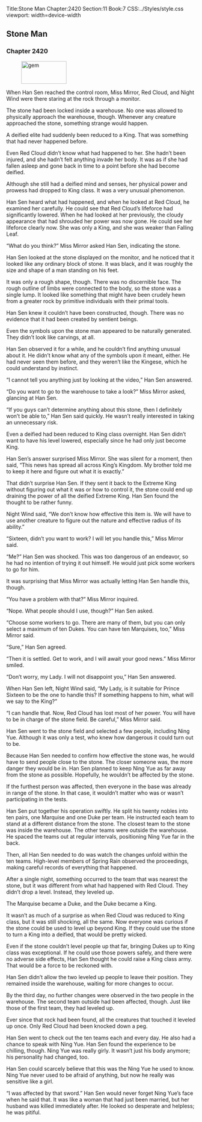 Title:Stone Man 
Chapter:2420 
Section:11 
Book:7 
CSS:../Styles/style.css 
viewport: width=device-width
  
## Stone Man
### Chapter 2420
  
<figure>
	<img src="../Images/gem.gif" alt="gem" id="gem" width="120" height="60" />
</figure>
  

  
When Han Sen reached the control room, Miss Mirror, Red Cloud, and Night Wind were there staring at the rock through a monitor.

The stone had been locked inside a warehouse. No one was allowed to physically approach the warehouse, though. Whenever any creature approached the stone, something strange would happen.

A deified elite had suddenly been reduced to a King. That was something that had never happened before.

Even Red Cloud didn’t know what had happened to her. She hadn’t been injured, and she hadn’t felt anything invade her body. It was as if she had fallen asleep and gone back in time to a point before she had become deified.

Although she still had a deified mind and senses, her physical power and prowess had dropped to King class. It was a very unusual phenomenon.

Han Sen heard what had happened, and when he looked at Red Cloud, he examined her carefully. He could see that Red Cloud’s lifeforce had significantly lowered. When he had looked at her previously, the cloudy appearance that had shrouded her power was now gone. He could see her lifeforce clearly now. She was only a King, and she was weaker than Falling Leaf.

“What do you think?” Miss Mirror asked Han Sen, indicating the stone.

Han Sen looked at the stone displayed on the monitor, and he noticed that it looked like any ordinary block of stone. It was black, and it was roughly the size and shape of a man standing on his feet.

It was only a rough shape, though. There was no discernible face. The rough outline of limbs were connected to the body, so the stone was a single lump. It looked like something that might have been crudely hewn from a greater rock by primitive individuals with their primal tools.

Han Sen knew it couldn’t have been constructed, though. There was no evidence that it had been created by sentient beings.

Even the symbols upon the stone man appeared to be naturally generated. They didn’t look like carvings, at all.

Han Sen observed it for a while, and he couldn’t find anything unusual about it. He didn’t know what any of the symbols upon it meant, either. He had never seen them before, and they weren’t like the Kingese, which he could understand by instinct.

“I cannot tell you anything just by looking at the video,” Han Sen answered.

“Do you want to go to the warehouse to take a look?” Miss Mirror asked, glancing at Han Sen.

“If you guys can’t determine anything about this stone, then I definitely won’t be able to,” Han Sen said quickly. He wasn’t really interested in taking an unnecessary risk.

Even a deified had been reduced to King class overnight. Han Sen didn’t want to have his level lowered, especially since he had only just become King.

Han Sen’s answer surprised Miss Mirror. She was silent for a moment, then said, “This news has spread all across King’s Kingdom. My brother told me to keep it here and figure out what it is exactly.”

That didn’t surprise Han Sen. If they sent it back to the Extreme King without figuring out what it was or how to control it, the stone could end up draining the power of all the deified Extreme King. Han Sen found the thought to be rather funny.

Night Wind said, “We don’t know how effective this item is. We will have to use another creature to figure out the nature and effective radius of its ability.”

“Sixteen, didn’t you want to work? I will let you handle this,” Miss Mirror said.

“Me?” Han Sen was shocked. This was too dangerous of an endeavor, so he had no intention of trying it out himself. He would just pick some workers to go for him.

It was surprising that Miss Mirror was actually letting Han Sen handle this, though.

“You have a problem with that?” Miss Mirror inquired.

“Nope. What people should I use, though?” Han Sen asked.

“Choose some workers to go. There are many of them, but you can only select a maximum of ten Dukes. You can have ten Marquises, too,” Miss Mirror said.

“Sure,” Han Sen agreed.

“Then it is settled. Get to work, and I will await your good news.” Miss Mirror smiled.

“Don’t worry, my Lady. I will not disappoint you,” Han Sen answered.

When Han Sen left, Night Wind said, “My Lady, is it suitable for Prince Sixteen to be the one to handle this? If something happens to him, what will we say to the King?”

“I can handle that. Now, Red Cloud has lost most of her power. You will have to be in charge of the stone field. Be careful,” Miss Mirror said.

Han Sen went to the stone field and selected a few people, including Ning Yue. Although it was only a test, who knew how dangerous it could turn out to be.

Because Han Sen needed to confirm how effective the stone was, he would have to send people close to the stone. The closer someone was, the more danger they would be in. Han Sen planned to keep Ning Yue as far away from the stone as possible. Hopefully, he wouldn’t be affected by the stone.

If the furthest person was affected, then everyone in the base was already in range of the stone. In that case, it wouldn’t matter who was or wasn’t participating in the tests.

Han Sen put together his operation swiftly. He split his twenty nobles into ten pairs, one Marquise and one Duke per team. He instructed each team to stand at a different distance from the stone. The closest team to the stone was inside the warehouse. The other teams were outside the warehouse. He spaced the teams out at regular intervals, positioning Ning Yue far in the back.

Then, all Han Sen needed to do was watch the changes unfold within the ten teams. High-level members of Spring Rain observed the proceedings, making careful records of everything that happened.

After a single night, something occurred to the team that was nearest the stone, but it was different from what had happened with Red Cloud. They didn’t drop a level. Instead, they leveled up.

The Marquise became a Duke, and the Duke became a King.

It wasn’t as much of a surprise as when Red Cloud was reduced to King class, but it was still shocking, all the same. Now everyone was curious if the stone could be used to level up beyond King. If they could use the stone to turn a King into a deified, that would be pretty wicked.

Even if the stone couldn’t level people up that far, bringing Dukes up to King class was exceptional. If he could use those powers safely, and there were no adverse side effects, Han Sen thought he could raise a King class army. That would be a force to be reckoned with.

Han Sen didn’t allow the two leveled up people to leave their position. They remained inside the warehouse, waiting for more changes to occur.

By the third day, no further changes were observed in the two people in the warehouse. The second team outside had been affected, though. Just like those of the first team, they had leveled up.

Ever since that rock had been found, all the creatures that touched it leveled up once. Only Red Cloud had been knocked down a peg.

Han Sen went to check out the ten teams each and every day. He also had a chance to speak with Ning Yue. Han Sen found the experience to be chilling, though. Ning Yue was really girly. It wasn’t just his body anymore; his personality had changed, too.

Han Sen could scarcely believe that this was the Ning Yue he used to know. Ning Yue never used to be afraid of anything, but now he really was sensitive like a girl.

“I was affected by that sword.” Han Sen would never forget Ning Yue’s face when he said that. It was like a woman that had just been married, but her husband was killed immediately after. He looked so desperate and helpless; he was pitiful.